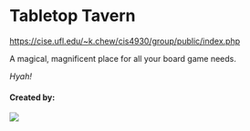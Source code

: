 # Tabletop Tavern

https://cise.ufl.edu/~k.chew/cis4930/group/public/index.php

A magical, magnificent place for all your board game needs.

*Hyah!*

#### Created by:
<a href="https://github.com/kthchew/TabletopTavern/graphs/contributors">
  <img src="https://contrib.rocks/image?repo=kthchew/TabletopTavern" />
</a>
